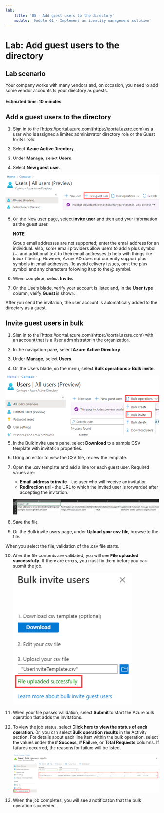 ```yaml
---
lab:
    title: '05 - Add guest users to the directory'
    module: 'Module 01 - Implement an identity management solution'
---
```


# Lab: Add guest users to the directory

## Lab scenario

Your company works with many vendors and, on occasion, you need to add some vendor accounts to your directory as guests.

#### Estimated time: 10 minutes

## Add a guest users to the directory

1. Sign in to the [https://portal.azure.com](https://portal.azure.com) as a user who is assigned a limited administrator directory role or the Guest Inviter role.

2. Select **Azure Active Directory**.

3. Under **Manage**, select **Users**.

4. Select **New guest user**.

![Screen image displaying the Users blade with the New guest user menu option selected](./media/lp1-mod3-new-guest-user-menu-selection.png)

5. On the New user page, select **Invite user** and then add your information as the guest user.

    **NOTE**

    Group email addresses are not supported; enter the email address for an individual. Also, some email providers allow users to add a plus symbol (+) and additional text to their email addresses to help with things like inbox filtering. However, Azure AD does not currently support plus symbols in email addresses. To avoid delivery issues, omit the plus symbol and any characters following it up to the @ symbol.

6. When complete, select **Invite**.

7. On the Users blade, verify your account is listed and, in the **User type** column, verify **Guest** is shown.

After you send the invitation, the user account is automatically added to the directory as a guest.

## Invite guest users in bulk

1. Sign in to the [https://portal.azure.com](https://portal.azure.com) with an account that is a User administrator in the organization.

2. In the navigation pane, select **Azure Active Directory**.

3. Under **Manage**, select **Users**.

4. On the Users blade, on the menu, select **Bulk operations > Bulk invite**.

 ![Screen image displaying the All user page with the Bulk operations and Bulk invite menu options highlighted](./media/lp1-mod3-bulk-invite-option.png)

5. In the Bulk invite users pane, select **Download** to a sample CSV template with invitation properties.

6. Using an editor to view the CSV file, review the template.

7. Open the .csv template and add a line for each guest user. Required values are:

    - **Email address to invite** - the user who will receive an invitation
    - **Redirection url** - the URL to which the invited user is forwarded after accepting the invitation.

    ![Screen image displaying the example bulk invite guests template CSV](./media/lp1-mod3-template-csv.png)

8. Save the file.

9. On the Bulk invite users page, under **Upload your csv file**, browse to the file.

When you select the file, validation of the .csv file starts.

10. After the file contents are validated, you will see **File uploaded successfully**. If there are errors, you must fix them before you can submit the job.

    ![Screen image displaying Bulk invite users with File uploaded successfully message highlighted](./media/lp1-mod3-bulk-invite-users-upload-csv.png)

11. When your file passes validation, select **Submit** to start the Azure bulk operation that adds the invitations.

12. To view the job status, select **Click here to view the status of each operation**. Or, you can select **Bulk operation results** in the Activity section. For details about each line item within the bulk operation, select the values under the **# Success**, **# Failure**, or **Total Requests** columns. If failures occurred, the reasons for failure will be listed.

    ![Screen image displaying the results of a bulk operation](./media/lp1-mod3-bulk-operations-results.png)

13. When the job completes, you will see a notification that the bulk operation succeeded.

